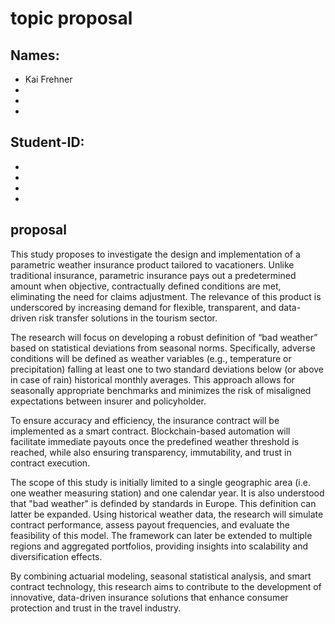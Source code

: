 # topic proposal


## Names:
- Kai Frehner 
-
-
-


## Student-ID:
-
-
-
- 

## proposal
This study proposes to investigate the design and implementation of a parametric weather insurance product tailored to vacationers. Unlike traditional insurance, parametric insurance pays out a predetermined amount when objective, contractually defined conditions are met, eliminating the need for claims adjustment. The relevance of this product is underscored by increasing demand for flexible, transparent, and data-driven risk transfer solutions in the tourism sector.

The research will focus on developing a robust definition of “bad weather” based on statistical deviations from seasonal norms. Specifically, adverse conditions will be defined as weather variables (e.g., temperature or precipitation) falling at least one to two standard deviations below (or above in case of rain) historical monthly averages. This approach allows for seasonally appropriate benchmarks and minimizes the risk of misaligned expectations between insurer and policyholder.

To ensure accuracy and efficiency, the insurance contract will be implemented as a smart contract. Blockchain-based automation will facilitate immediate payouts once the predefined weather threshold is reached, while also ensuring transparency, immutability, and trust in contract execution.

The scope of this study is initially limited to a single geographic area (i.e. one weather measuring station) and one calendar year. It is also understood that "bad weather" is definded by standards in Europe. This definition can latter be expanded. Using historical weather data, the research will simulate contract performance, assess payout frequencies, and evaluate the feasibility of this model. The framework can later be extended to multiple regions and aggregated portfolios, providing insights into scalability and diversification effects.

By combining actuarial modeling, seasonal statistical analysis, and smart contract technology, this research aims to contribute to the development of innovative, data-driven insurance solutions that enhance consumer protection and trust in the travel industry.